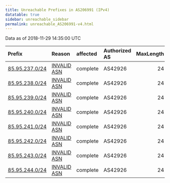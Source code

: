 ```yaml
---
title: Unreachable Prefixes in AS206991 (IPv4)
datatable: true
sidebar: unreachable_sidebar
permalink: unreachable_AS206991-v4.html
---
```


Data as of 2018-11-29 14:35:00 UTC


<div class="datatable-begin"></div>

| Prefix                                                 | Reason                                                                                                 | affected   | Authorized AS   |   MaxLength | Anchor                                         |   unreachable /24s |
|:-------------------------------------------------------|:-------------------------------------------------------------------------------------------------------|:-----------|:----------------|------------:|:-----------------------------------------------|-------------------:|
| [85.95.237.0/24](https://stat.ripe.net/85.95.237.0/24) | [INVALID ASN](https://rpki-validator.ripe.net/announcement-preview?asn=AS206991&prefix=85.95.237.0/24) | complete   | AS42926         |          24 | [RIPE](unreachable_RIPE_NCC_RPKI_Root-v4.html) |                  1 |
| [85.95.238.0/24](https://stat.ripe.net/85.95.238.0/24) | [INVALID ASN](https://rpki-validator.ripe.net/announcement-preview?asn=AS206991&prefix=85.95.238.0/24) | complete   | AS42926         |          24 | [RIPE](unreachable_RIPE_NCC_RPKI_Root-v4.html) |                  1 |
| [85.95.239.0/24](https://stat.ripe.net/85.95.239.0/24) | [INVALID ASN](https://rpki-validator.ripe.net/announcement-preview?asn=AS206991&prefix=85.95.239.0/24) | complete   | AS42926         |          24 | [RIPE](unreachable_RIPE_NCC_RPKI_Root-v4.html) |                  1 |
| [85.95.240.0/24](https://stat.ripe.net/85.95.240.0/24) | [INVALID ASN](https://rpki-validator.ripe.net/announcement-preview?asn=AS206991&prefix=85.95.240.0/24) | complete   | AS42926         |          24 | [RIPE](unreachable_RIPE_NCC_RPKI_Root-v4.html) |                  1 |
| [85.95.241.0/24](https://stat.ripe.net/85.95.241.0/24) | [INVALID ASN](https://rpki-validator.ripe.net/announcement-preview?asn=AS206991&prefix=85.95.241.0/24) | complete   | AS42926         |          24 | [RIPE](unreachable_RIPE_NCC_RPKI_Root-v4.html) |                  1 |
| [85.95.242.0/24](https://stat.ripe.net/85.95.242.0/24) | [INVALID ASN](https://rpki-validator.ripe.net/announcement-preview?asn=AS206991&prefix=85.95.242.0/24) | complete   | AS42926         |          24 | [RIPE](unreachable_RIPE_NCC_RPKI_Root-v4.html) |                  1 |
| [85.95.243.0/24](https://stat.ripe.net/85.95.243.0/24) | [INVALID ASN](https://rpki-validator.ripe.net/announcement-preview?asn=AS206991&prefix=85.95.243.0/24) | complete   | AS42926         |          24 | [RIPE](unreachable_RIPE_NCC_RPKI_Root-v4.html) |                  1 |
| [85.95.244.0/24](https://stat.ripe.net/85.95.244.0/24) | [INVALID ASN](https://rpki-validator.ripe.net/announcement-preview?asn=AS206991&prefix=85.95.244.0/24) | complete   | AS42926         |          24 | [RIPE](unreachable_RIPE_NCC_RPKI_Root-v4.html) |                  1 |

<div class="datatable-end"></div>